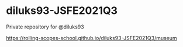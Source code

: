 # diluks93-JSFE2021Q3
Private repository for @diluks93

https://rolling-scopes-school.github.io/diluks93-JSFE2021Q3/museum
